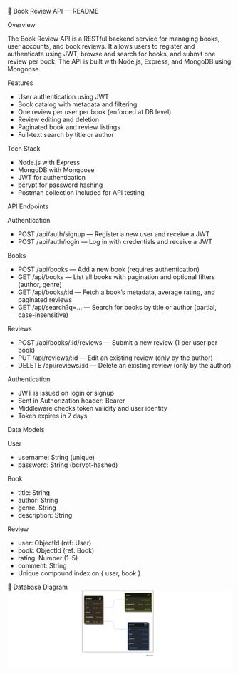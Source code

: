 📘 Book Review API — README

Overview

The Book Review API is a RESTful backend service for managing books, user accounts, and book reviews. It allows users to register and authenticate using JWT, browse and search for books, and submit one review per book. The API is built with Node.js, Express, and MongoDB using Mongoose.

Features

* User authentication using JWT
* Book catalog with metadata and filtering
* One review per user per book (enforced at DB level)
* Review editing and deletion
* Paginated book and review listings
* Full-text search by title or author

Tech Stack

* Node.js with Express
* MongoDB with Mongoose
* JWT for authentication
* bcrypt for password hashing
* Postman collection included for API testing

API Endpoints

Authentication

* POST /api/auth/signup — Register a new user and receive a JWT
* POST /api/auth/login — Log in with credentials and receive a JWT

Books

* POST /api/books — Add a new book (requires authentication)
* GET /api/books — List all books with pagination and optional filters (author, genre)
* GET /api/books/\:id — Fetch a book’s metadata, average rating, and paginated reviews
* GET /api/search?q=... — Search for books by title or author (partial, case-insensitive)

Reviews

* POST /api/books/\:id/reviews — Submit a new review (1 per user per book)
* PUT /api/reviews/\:id — Edit an existing review (only by the author)
* DELETE /api/reviews/\:id — Delete an existing review (only by the author)

Authentication

* JWT is issued on login or signup
* Sent in Authorization header: Bearer <token>
* Middleware checks token validity and user identity
* Token expires in 7 days

Data Models

User

* username: String (unique)
* password: String (bcrypt-hashed)

Book

* title: String
* author: String
* genre: String
* description: String

Review

* user: ObjectId (ref: User)
* book: ObjectId (ref: Book)
* rating: Number (1–5)
* comment: String
* Unique compound index on { user, book }

🧩 Database Diagram
![](github-files/details.png)

